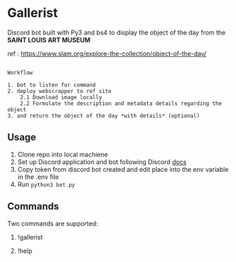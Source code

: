 # Gallerist

Discord bot built with Py3 and bs4 to display the object of the day from the **SAINT LOUIS ART MUSEUM**

ref : <https://www.slam.org/explore-the-collection/object-of-the-day/>

``` Py

Workflow

1. bot to listen for command
2. deploy webscrapper to ref site
    2.1 Download image locally
    2.2 Formulate the description and metadata details regarding the object
3. and return the object of the day *with details* (optional)

```

## Usage 

1. Clone repo into local machiene 
2. Set up Discord application and bot following Discord [docs](https://discordpy.readthedocs.io/en/stable/discord.html)
3. Copy token from discord bot created and edit place into the env variable in the .env file
4. Run `python3 bot.py`

## Commands

Two commands are supported:

1. !gallerist


2. !help <command>
